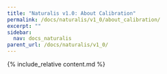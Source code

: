```yaml
---
title: "Naturalis v1.0: About Calibration"
permalink: /docs/naturalis/v1_0/about_calibration/
excerpt: ""
sidebar:
  nav: docs_naturalis
parent_url: /docs/naturalis/v1_0/
---
```


{% include_relative content.md %}
